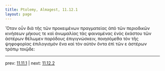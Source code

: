 ```yaml
---
title: Ptolemy, Almagest, 11.12.1
layout: page
---
```


Ὅταν οὖν διὰ τῆς τῶν προκειμένων πραγματείας ἀπὸ τῶν περιοδικῶν κινήσεων μήκους τε καὶ ἀνωμαλίας τὰς φαινομένας ἑνὸς ἑκάστου τῶν ἀστέρων θέλωμεν παρόδους ἐπιγιγνώσκειν, ποιησόμεθα τὸν τῆς ψηφοφορίας ἐπιλογισμὸν ἕνα καὶ τὸν αὐτὸν ὄντα ἐπὶ τῶν ε ἀστέρων τρόπῳ τοιῷδε: 

---

prev: [11.11.1](../11.11.1/) | next: [11.12.2](../11.12.2/)

